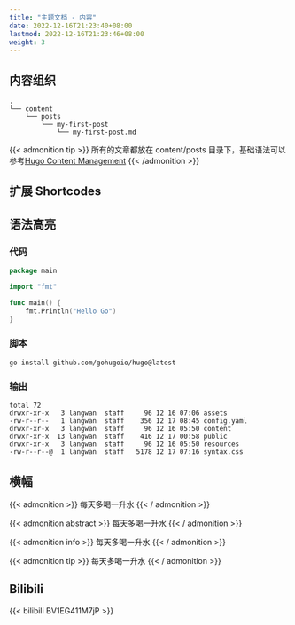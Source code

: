 ```yaml
---
title: "主题文档 - 内容"
date: 2022-12-16T21:23:40+08:00
lastmod: 2022-12-16T21:23:46+08:00
weight: 3
---
```


## 内容组织

```{title="文件目录"}
.
└── content
    └── posts
        └── my-first-post
            └── my-first-post.md
```

{{< admonition tip >}}
所有的文章都放在 content/posts 目录下，基础语法可以参考[Hugo Content Management](https://gohugo.io/content-management/)
{{< /admonition >}}

## 扩展 Shortcodes

## 语法高亮

### 代码

```go {title="main.go"}
package main

import "fmt"

func main() {
	fmt.Println("Hello Go")
}
```

### 脚本

```shell {title="安装脚本"}
go install github.com/gohugoio/hugo@latest
```

### 输出

```output {title="输出"}
total 72
drwxr-xr-x   3 langwan  staff     96 12 16 07:06 assets
-rw-r--r--   1 langwan  staff    356 12 17 08:45 config.yaml
drwxr-xr-x   3 langwan  staff     96 12 16 05:50 content
drwxr-xr-x  13 langwan  staff    416 12 17 00:58 public
drwxr-xr-x   3 langwan  staff     96 12 16 05:50 resources
-rw-r--r--@  1 langwan  staff   5178 12 17 07:16 syntax.css
```

## 横幅

{{< admonition >}}
每天多喝一升水
{{< / admonition >}}

{{< admonition abstract >}}
每天多喝一升水
{{< / admonition >}}

{{< admonition  info >}}
每天多喝一升水
{{< / admonition >}}

{{< admonition tip >}}
每天多喝一升水
{{< / admonition >}}

## Bilibili

{{< bilibili BV1EG411M7jP >}}
